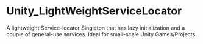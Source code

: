 # Unity_LightWeightServiceLocator
A lightweight Service-locator Singleton that has lazy initialization and a couple of general-use services. Ideal for small-scale Unity Games/Projects.
